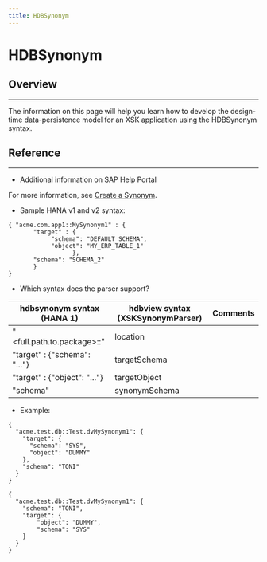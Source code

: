 ```yaml
---
title: HDBSynonym
---
```


HDBSynonym
===

## Overview
---

The information on this page will help you learn how to develop the design-time data-persistence model for an XSK application using the HDBSynonym syntax.

## Reference
---

* Additional information on SAP Help Portal

For more information, see [Create a Synonym](https://help.sap.com/viewer/cc2b23beaa3344aebffa2f6e717df049/2.0.03/en-US/5278b5979128444cb6fffe0f8c2bf1e3.html).


* Sample HANA v1 and v2 syntax:
```
{ "acme.com.app1::MySynonym1" : { 
       "target" : { 
            "schema": "DEFAULT_SCHEMA", 
            "object": "MY_ERP_TABLE_1"
                  },
       "schema": "SCHEMA_2"
       }
}
```

* Which syntax does the parser support?

| hdbsynonym syntax (HANA 1)                | hdbview syntax (XSKSynonymParser) | Comments |
|-------------------------------------------|-----------------------------------|----------|
| "<full.path.to.package>::<MySynonymName>" | location                          |          |
| "target" : {"schema": "..."}              | targetSchema                      |          |
| "target" : {"object": "..."}              | targetObject                      |          |
| "schema"                                  | synonymSchema                     |          |

* Example:
  
```
{
  "acme.test.db::Test.dvMySynonym1": {
    "target": {
      "schema": "SYS",
      "object": "DUMMY"
    },
    "schema": "TONI"
  }
}
```    
``` 
{
  "acme.test.db::Test.dvMySynonym1": {
    "schema": "TONI",
    "target": {
        "object": "DUMMY",
        "schema": "SYS"
    }
  }
}
```  
